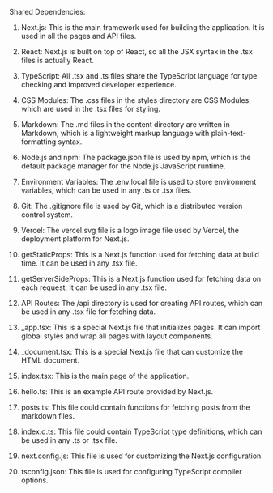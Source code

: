 Shared Dependencies:

1. Next.js: This is the main framework used for building the application. It is used in all the pages and API files.

2. React: Next.js is built on top of React, so all the JSX syntax in the .tsx files is actually React.

3. TypeScript: All .tsx and .ts files share the TypeScript language for type checking and improved developer experience.

4. CSS Modules: The .css files in the styles directory are CSS Modules, which are used in the .tsx files for styling.

5. Markdown: The .md files in the content directory are written in Markdown, which is a lightweight markup language with plain-text-formatting syntax.

6. Node.js and npm: The package.json file is used by npm, which is the default package manager for the Node.js JavaScript runtime.

7. Environment Variables: The .env.local file is used to store environment variables, which can be used in any .ts or .tsx files.

8. Git: The .gitignore file is used by Git, which is a distributed version control system.

9. Vercel: The vercel.svg file is a logo image file used by Vercel, the deployment platform for Next.js.

10. getStaticProps: This is a Next.js function used for fetching data at build time. It can be used in any .tsx file.

11. getServerSideProps: This is a Next.js function used for fetching data on each request. It can be used in any .tsx file.

12. API Routes: The /api directory is used for creating API routes, which can be used in any .tsx file for fetching data.

13. _app.tsx: This is a special Next.js file that initializes pages. It can import global styles and wrap all pages with layout components.

14. _document.tsx: This is a special Next.js file that can customize the HTML document.

15. index.tsx: This is the main page of the application.

16. hello.ts: This is an example API route provided by Next.js.

17. posts.ts: This file could contain functions for fetching posts from the markdown files.

18. index.d.ts: This file could contain TypeScript type definitions, which can be used in any .ts or .tsx file.

19. next.config.js: This file is used for customizing the Next.js configuration.

20. tsconfig.json: This file is used for configuring TypeScript compiler options.